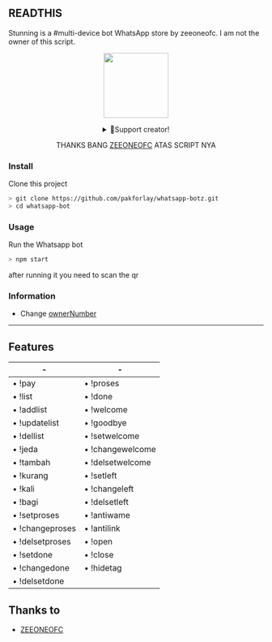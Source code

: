 ## READTHIS
Stunning is a #multi-device bot WhatsApp store by zeeoneofc. I am not the owner of this script.

<p align="center">
<img src="https://cdnb.artstation.com/p/assets/images/images/058/590/853/original/lisa-reglero-capysit-fin.gif?1674520287" width="128" height="128"/>
</p>
<div align="center">
<details>
<summary>🥟Support creator!</summary>
  
<img src="https://telegra.ph/file/447be9e64d95c825f692b.jpg"/>
 
</details>

THANKS BANG [ZEEONEOFC](https://github.com/zeeoneofficial) ATAS SCRIPT NYA
</div>

### Install
Clone this project

```bash
> git clone https://github.com/pakforlay/whatsapp-botz.git
> cd whatsapp-bot
```

### Usage
Run the Whatsapp bot

```bash
> npm start
```

after running it you need to scan the qr

### Information
- Change [ownerNumber](https://github.com/adamdani169/stunning/blob/main/owner-dan-menu.js)

---

## Features

| - | - |
| ------------- | ------------- |
• !pay | • !proses
• !list | • !done
• !addlist | • !welcome
• !updatelist | • !goodbye
• !dellist | • !setwelcome
• !jeda | • !changewelcome
• !tambah | • !delsetwelcome
• !kurang | • !setleft
• !kali | • !changeleft
• !bagi | • !delsetleft
• !setproses | • !antiwame
• !changeproses | • !antilink
• !delsetproses | • !open
• !setdone | • !close
• !changedone | • !hidetag
• !delsetdone | 

## Thanks to
- [ZEEONEOFC](https://github.com/zeeoneofficial)